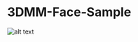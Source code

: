 # 3DMM-Face-Sample


![alt text](https://github.com/nodecomplete/FaceMorph/blob/master/FaceMorph/ScreenShot.jpg)
